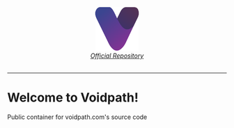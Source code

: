 <div align="center">
    <a href="https://github.com/voidpath/voidpath">
        <img src="assets/logo/logo-color.svg" alt="Logo" width="100" height="100"><br>
        <span><i>Official Repository</i></span>
    </a>
    <br><br>
</div>

<hr>

# Welcome to Voidpath!
Public container for voidpath.com's source code